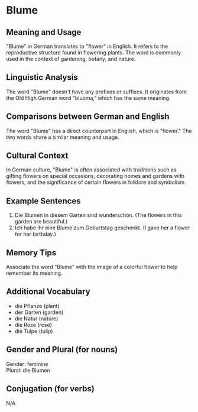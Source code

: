 # Blume
## Meaning and Usage
"Blume" in German translates to "flower" in English. It refers to the reproductive structure found in flowering plants. The word is commonly used in the context of gardening, botany, and nature.

## Linguistic Analysis
The word "Blume" doesn't have any prefixes or suffixes. It originates from the Old High German word "bluoma," which has the same meaning.

## Comparisons between German and English
The word "Blume" has a direct counterpart in English, which is "flower." The two words share a similar meaning and usage.

## Cultural Context
In German culture, "Blume" is often associated with traditions such as gifting flowers on special occasions, decorating homes and gardens with flowers, and the significance of certain flowers in folklore and symbolism.

## Example Sentences
1. Die Blumen in diesem Garten sind wunderschön. (The flowers in this garden are beautiful.)
2. Ich habe ihr eine Blume zum Geburtstag geschenkt. (I gave her a flower for her birthday.)

## Memory Tips
Associate the word "Blume" with the image of a colorful flower to help remember its meaning.

## Additional Vocabulary
- die Pflanze (plant)
- der Garten (garden)
- die Natur (nature)
- die Rose (rose)
- die Tulpe (tulip)

## Gender and Plural (for nouns)
Gender: feminine  
Plural: die Blumen

## Conjugation (for verbs)
N/A